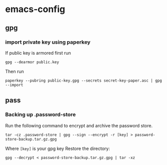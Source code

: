 # emacs-config

## gpg

### import private key using paperkey

If public key is armored first run

```
gpg --dearmor public.key
```

Then run

```
paperkey --pubring public-key.gpg --secrets secret-key-paper.asc | gpg --import
```

## pass

### Backing up .password-store

Run the following command to encrypt and archive the password store.

```
tar -cz .password-store | gpg --sign --encrypt -r [key] > password-store-backup.tar.gz.gpg
```

Where `[key]` is your gpg key Restore the directory:

```
gpg --decrypt < password-store-backup.tar.gz.gpg | tar -xz 
```

